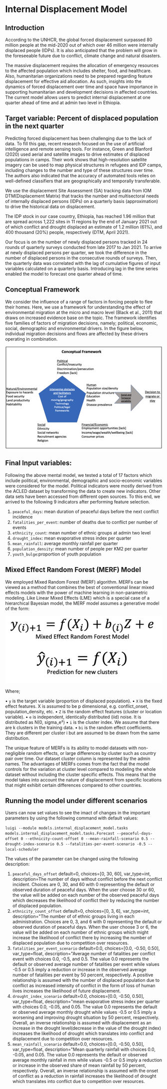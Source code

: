 # Internal Displacement Model

## Introduction 

According to the UNHCR, the global forced displacement surpassed  80 million people at the mid-2020 out of which over 46 million were internally displaced people (IDPs). It is also anticipated that the problem will grow in the foreseeable future due to conflict, climate change and natural disasters. 

The massive displacement requires the allocation of emergency resources to the affected population which includes shelter, food, and healthcare. Also, humanitarian organizations need to be prepared regarding feature displacement for effective aid allocation. As such, insights into the dynamics of forced displacement over time and space have importance in supporting humanitarian and development decisions in affected countries. The current model allows users to predict internal displacement at one quarter ahead of time and at admin two level in Ethiopia. 

## Target variable: Percent of displaced population in the next quarter

Predicting forced displacement has been challenging due to the lack of data. To fill this gap, recent research focused on the use of artificial intelligence and remote sensing tools. For instance, Green and Blanford (2020) used aerial and satellite images to drive estimates of displaced populations in camps. Their work shows that high-resolution satellite imagery can be used to map physical structures in refugees and IDP camps, including changes to the number and type of these structures over time. The authors also indicated that the accuracy of automated tools relies on well-defined classifiers that are geographically and temporally transferable.

We use the displacement Site Assessment (SA) tracking data from IOM DTM(Displacement Matrix) that tracks the number and multisectoral needs of internally displaced persons (IDPs) on a quarterly basis (approximation) to drive the historical data on displacement. 

The IDP stock in our case country, Ethiopia, has reached 1.96 million that are spread across 1,222 sites in 11 regions by the end of January 2021 out of which conflict and drought displaced an estimate of 1.2 million (61%), and 400 thousand (20%) people, respectively (DTM, April 2021). 

Our focus is on the number of newly displaced persons tracked in 24 rounds of quarterly surveys conducted from late 2017 to Jan 2021. To arrive at newly displaced persons per quarter, we took the difference in the number of displaced persons in the consecutive rounds of surveys. Then, the quarterly data was correlated with the lag of cumulative figures of input variables calculated on a quarterly basis. Introducing lag in the time series enabled the model to forecast one quarter ahead of time. 

## Conceptual Framework
We consider the influence of a range of factors in forcing people to flee their homes. Here, we use a framework for understanding the effect of environmental migration at the micro and macro level (Black et al., 2011) that draws on increased evidence base on the topic.  The framework identifies five families of factors of migration decisions, namely; political, economic, social, demographic and environmental drivers. In the figure below, individual migration decisions and flows are affected by these drivers operating in combination. 

![](readme_images/mental_model.png)

## Final Input variables:

Following the above mental model, we tested a total of 17 factors which include political, environmental, demographic and socio-economic variables were considered for the model. Political indicators were mostly derived from the ACLED dataset by transforming the data to create new indicators. Other data sets have been accessed from different open sources. To this end, we arrived to the following 9 indicators after performing feature selection.
1. `peaceful_days`: mean duration of peaceful days before the next conflict incidence
2. `fatalities_per_event`: number of deaths due to conflict per number of events
3. `ethnicity_count`: mean number of ethnic groups at admin two level
4. `drought_index`: mean evaporative stress index per quarter
5. `mean_rainfall`: average monthly rainfall per quarter
7. `population_density`: mean number of people per KM2 per quarter
8. `youth_bulge`:proportion of youth population

## Mixed Effect Random Forest (MERF) Model

We employed Mixed Random Forest (MERF) algorithm. MERFs can be viewed as a method that combines the best of conventional linear mixed effects models with the power of machine learning in non-parametric modeling. Like Linear Mixed Effects (LME) which is a special case of a hierarchical Bayesian model, the MERF model assumes a generative model of the form:

![](readme_images/merf.png)

Where;

•	`y` is the target variable (proportion of displaced population).
•	`X` is the fixed effect features. X is assumed to be p dimensional, e.g. conflict_onset, population_density, etc.
•	`Z` is the random effect features (cluster or location variable). 
•	`e` is independent, identically distributed (iid) noise. It is distributed as N(0, sigma_e²)
•	`i` is the cluster index. We assume that there are k clusters in the training data.
•	`bi` is the random effect coefficients. They are different per cluster i but are assumed to be drawn from the same distribution. 

The unique feature of MERFs is its ability to model datasets with non-negligible random effects, or large differences by cluster such as country pair over time. Our dataset cluster column is represented by the admin names. The advantages of MERFs comes from the fact that the model controls for the variation at cluster level compared to modeling the whole dataset without including the cluster specific effects. This means that the model takes into account the nature of displacement from specific locations that might exhibit certain differences compared to other countries. 

## Running the model under different scenarios

Users can now set values to see the imact of changes in the important parameters by using the following command with default values:

`luigi --module models.internal_displacement_model.tasks models.internal_displacement_model.tasks.Forecast --peaceful-days-offset 0 --ethnicity-count-offset 0 --mean-rainfall-scenario 0.5 --drought-index-scenario 0.5 --fatalities-per-event-scenario -0.5 --local-scheduler`

The values of the parameter can be changed using the following description:

1. `peaceful_days_offset` 
default=0,
choices=[0, 30, 60],
var_type=int,
description=The number of days without conflict before the next conflict incident. Choices are 0, 30, and 60 with 0 representing the default or observed duration of peaceful days. When the user choose 30 or 60, the value will be added on each number of the observed peaceful days which decreases the likelihood of conflict their by reducing the number of displaced population.
2. `ethnicity_count_offset`
default=0,
choices=[0, 3, 6],
var_type=int,
description="The number of of ethnic groups living in each administration. Choices are 0, 3, and 6 with 0 representing the default or observed duration of peaceful days. When the user choose 3 or 6, the value will be added on each number of ethnic groups which might increase the likelihood of conflict there by increasing the number of displaced population due to competition over resources.
3. `fatalities_per_event_scenario` 
default=0.0,
choices=[0.0, -0.50, 0.50],
var_type=float,
description="Average number of fatalities per conflict event with choices 0.0, -0.5, and 0.5. The value 0.0 represents the default or observed average number of fatalities per event while values -0.5 or 0.5 imply a reduction or increase in the observed average number of fatalities per event by 50 percent, respectively. A positive relationship is assumed with the number of displaced population due to conflict as increased intensity of conflict in the form of loss of human lives increases the likelihood of future displacement.
4. `drought_index_scenario`
default=0.0,
choices=[0.0, -0.50, 0.50],
var_type=float,
description="mean evaporative stress index per quarter with choices 0.0, -0.05, and 0.05. The value 0.0 represents the default or observed average monthly drought while values -0.5 or 0.5 imply a worsening and improving drought situation by 50 percent, respectively. Overall, an inverse relationship is assumed with displacement as an increase in the drought level(decrease in the value of the drought index) increases the likelihood of drought which translates into conflict and displacement due to competition over resources.
5. `mean_rainfall_scenario` 
default=0.0,
choices=[0.0, -0.50, 0.50],
var_type=float,
description="Mean quarterly rainfall with choices 0.0, -0.05, and 0.05. The value 0.0 represents the default or observed average monthly rainfall in mm while values -0.5 or 0.5 imply a reduction or increase in the observed share of mean rainfall by 50 percent, respectively. Overall, an inverse relationship is assumed with the onset of conflict as a reduction in rainfall increases the likelihood of drought which translates into conflict due to competition over resources.